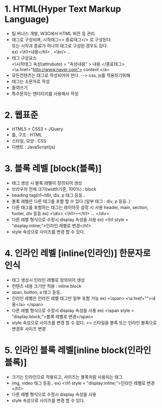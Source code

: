 # 1. HTML(Hyper Text Markup Language)
- 팀 버너스 개발, W3C에서 HTML 버전 등 관리
- 태그로 구성되며, 시작태그<> 종료태그</> 로 구성된다.<br>
    또는 시작과 종료가 하나의 태그로 구성된 경우도 있다.<br>
    ex) <\h1>내용<\/h1> , <\br/> ..<br>
- 태그 구성요소<br>
    <\시작태그 속성(attrubute) = "속성내용" > 내용 <\/종료태그><br>
    <\a href="http://www.naver.com"> content <\/a><br>
- 모든컨텐츠는 태그로 작성되어야 한다. --> css, js를 적용하기위해<br>
- 태그는 소문자로 작성<br>
- 들여쓰기<br>
- 특수문자는 엔터티키를 사용해서 작성<br>

# 2. 웹표준
- HTML5 + CSS3 + JQuery
- 틀, 구조      : HTML
- 스타일, 모양   : CSS
- 이벤트        : JavaScript(js)

# 3. 블록 레벨 [block(블록)]
- 태그 생성 시 블록 레벨이 정의되어 생성
- 브라우저 전체 크기(width기준, 100%) : block
- heading tag(h1~h6), div, p 태그 등등..
- 블록 레벨은 다른 태그를 포함 할 수 있다.(일부 태그 : div, p 등등..)
- 다른 태그를 포함하는 태그는 레이아웃 설정 시 사용
   header, main, section, footer, div 등등
    ex) <\div>
            <\h1>~<\/h1>
            ...
        <\/div>
- 다른 레벨 형식으로 수정시 display 속성을 사용
    ex) <\h1 style = "display:inline;">인라인 레벨로 변경<\/h1>
- style 속성으로 사이즈를 변경 할 수 있다.

# 4. 인라인 레벨 [inline(인라인)] 한문자로 인식
- 태그 생성시 인라인 레벨로 정의되어 생성
- 컨텐츠 내용 크기만 적용 : inline block
- span, button, a 태그 등등..
- 인라인 레벨은 인라인 레벨 태그만 일부 포함 가능
    ex) <\span> <\a href="">내용<\/a> <\/span>
- 다른 레벨 형식으로 수정시 display 속성을 사용
    ex) <\span style = "display:block;">블록 레벨로 변경<\/span>
- style 속성으로 사이즈를 변경 할 수 없다. => 스타일을 블록 또는 인라인 블록으로 변경후 사이즈 변경

# 5. 인라인 블록 레벨[inline block(인라인블록)]
- 크기는 인라인으로 적용되고, 사이즈는 블록처럼 사용되는 태그
- img, video 태그 등등..
    ex) <\h1 style = "display:inline;">인라인 레벨로 변경<\/h1>
- 다른 레벨 형식으로 수정시 display 속성을 사용
- style 속성으로 사이즈를 변경 할 수 있다.
